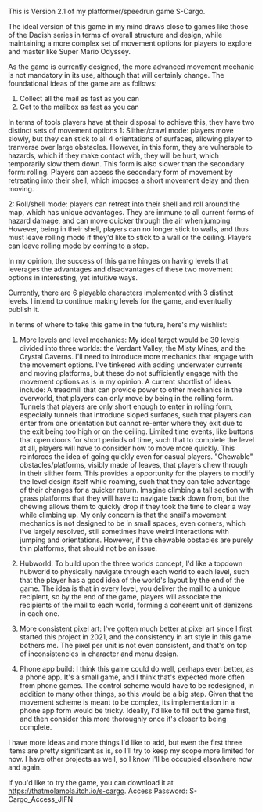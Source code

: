 This is Version 2.1 of my platformer/speedrun game S-Cargo. 

The ideal version of this game in my mind draws close to games like those of the Dadish series in terms of overall structure and design, while maintaining a more complex set of movement options for players to explore and master like Super Mario Odyssey.

As the game is currently designed, the more advanced movement mechanic is not mandatory in its use, although that will certainly change. The foundational ideas of the game are as follows:

1. Collect all the mail as fast as you can
2. Get to the mailbox as fast as you can

In terms of tools players have at their disposal to achieve this, they have two distinct sets of movement options
1: Slither/crawl mode: players move slowly, but they can stick to all 4 orientations of surfaces, allowing player to tranverse over large obstacles. However, in this form, they are vulnerable to hazards, which if they make contact with, they will be hurt, which temporarily slow them down. This form is also slower than the secondary form: rolling. Players can access the secondary form of movement by retreating into their shell, which imposes a short movement delay and then moving.

2: Roll/shell mode: players can retreat into their shell and roll around the map, which has unique advantages. They are immune to all current forms of hazard damage, and can move quicker through the air when jumping. However, being in their shell, players can no longer stick to walls, and thus must leave rolling mode if they'd like to stick to a wall or the ceiling. Players can leave rolling mode by coming to a stop. 

In my opinion, the success of this game hinges on having levels that leverages the advantages and disadvantages of these two movement options in interesting, yet intuitive ways. 

Currently, there are 6 playable characters implemented with 3 distinct levels. 
I intend to continue making levels for the game, and eventually publish it. 

In terms of where to take this game in the future, here's my wishlist: 
1. More levels and level mechanics:
    My ideal target would be 30 levels divided into three worlds: the Verdant Valley, the Misty Mines, and the Crystal Caverns.
    I'll need to introduce more mechanics that engage with the movement options. I've tinkered with adding underwater currents       and moving platforms, but these do not sufficiently engage with the movement options as is in my opinion. 
       A current shortlist of ideas include:
           A treadmill that can provide power to other mechanics in the overworld, that players can only move by being in the                 rolling form.
           Tunnels that players are only short enough to enter in rolling form, especially tunnels that introduce sloped
            surfaces, such that players can enter from one orientation but cannot re-enter where they exit due to the exit being
            too high or on the ceiling.
           Limited time events, like buttons that open doors for short periods of time, such that to complete the level at all,
            players will have to consider how to move more quickly. This reinforces the idea of going quickly even for casual
            players.
          "Chewable" obstacles/platforms, visibly made of leaves, that players chew through in their slither form. This
            provides a opportunity for the players to modify the level design itself while roaming, such that they can take
            advantage of their changes for a quicker return. Imagine climbing a tall section with grass platforms that they will
            have to navigate back down from, but the chewing allows them to quickly drop if they took the time to clear a way
            while climbing up. My only concern is that the snail's movement mechanics is not designed to be in small spaces,
            even corners, which I've largely resolved, still sometimes have weird interactions with jumping and orientations.
            However, if the chewable obstacles are purely thin platforms, that should not be an issue.
               
2. Hubworld:
   To build upon the three worlds concept, I'd like a topdown hubworld to physically navigate through each world to each level,
    such that the player has a good idea of the world's layout by the end of the game. The idea is that in every level, you          deliver the mail to a unique recipient, so by the end of the game, players will associate the recipients of the mail to each     world, forming a coherent unit of denizens in each one.
   
3. More consistent pixel art:
   I've gotten much better at pixel art since I first started this project in 2021, and the consistency in art style in this game bothers me. The pixel per unit is not even consistent, and that's on top of inconsistencies in character and menu design.
   
4. Phone app build:
   I think this game could do well, perhaps even better, as a phone app. It's a small game, and I think that's expected more     often from phone games. The control scheme would have to be redesigned, in addition to many other things, so this would be a  big step. Given that the movement scheme is meant to be complex, its implementation in a phone app form would be tricky.         Ideally, I'd like to fill out the game first, and then consider this more thoroughly once it's closer to being complete. 

I have more ideas and more things I'd like to add, but even the first three items are pretty significant as is, so I'll try to keep my scope more limited for now. I have other projects as well, so I know I'll be occupied elsewhere now and again.

If you'd like to try the game, you can download it at https://thatmolamola.itch.io/s-cargo. 
Access Password: S-Cargo_Access_JIFN
